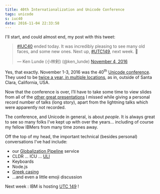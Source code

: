 ```yaml
---
title: 40th Internationalization and Unicode Conference
tags: unicode
s: iuc40
date: 2016-11-04 22:33:58
---
```



I'll start, and could almost end, my post with this tweet:

<blockquote class="twitter-tweet" data-partner="tweetdeck"><p lang="en" dir="ltr"><a href="https://twitter.com/hashtag/IUC40?src=hash">#IUC40</a> ended today. It was incredibly pleasing to see many old faces, and some new ones. Next up, <a href="https://twitter.com/hashtag/UTC149?src=hash">#UTC149</a>, next week. 🍷</p>&mdash; Ken Lunde (小林剣) (@ken_lunde) <a href="https://twitter.com/ken_lunde/status/794389905145151488">November 4, 2016</a></blockquote><script async src="//platform.twitter.com/widgets.js" charset="utf-8"></script>

Yes, that exactly. November 1-3, 2016 was the 40<sup>th</sup> [Unicode conference](http://www.unicodeconference.org).
They used to be [twice a year, in multiple locations](http://www.unicodeconference.org/past-conferences.htm), as in,
outside of Santa Clara, California, USA.

Now that the conference is over, I’ll have to take some time to view slides from all of the
[other great presentations](http://www.unicodeconference.org/program.htm) I missed while
giving a personal record number of talks (long story), apart from the lightning talks which 
were apparently not recorded.

The conference, and Unicode in general, is about _people_. It is always great to see so many
folks I've kept up with over the years… including of course my fellow IBMers from
many time zones away.

Off the top of my head, the important technical (besides personal) conversations I've had include:

- our [Globalization Pipeline](https://github.com/IBM-Bluemix/gp-common) service
- CLDR … ICU … [ULI](http://uli.unicode.org)
- Keyboards
- Node.js
- [Greek casing](http://bugs.icu-project.org/trac/ticket/12845)
- …and even a little emoji discussion

Next week : IBM is hosting [UTC 149](http://www.unicode.org/consortium/utc.html) !
